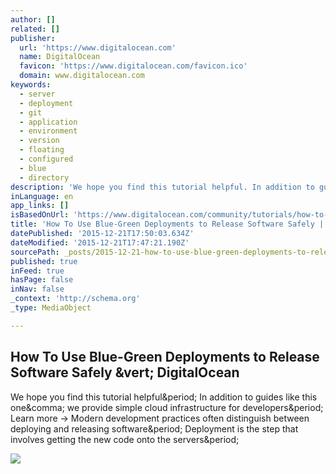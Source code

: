 ```yaml
---
author: []
related: []
publisher:
  url: 'https://www.digitalocean.com'
  name: DigitalOcean
  favicon: 'https://www.digitalocean.com/favicon.ico'
  domain: www.digitalocean.com
keywords:
  - server
  - deployment
  - git
  - application
  - environment
  - version
  - floating
  - configured
  - blue
  - directory
description: 'We hope you find this tutorial helpful. In addition to guides like this one, we provide simple cloud infrastructure for developers. Learn more → Modern development practices often distinguish between deploying and releasing software. Deployment is the step that involves getting the new code onto the servers.'
inLanguage: en
app_links: []
isBasedOnUrl: 'https://www.digitalocean.com/community/tutorials/how-to-use-blue-green-deployments-to-release-software-safely'
title: 'How To Use Blue-Green Deployments to Release Software Safely | DigitalOcean'
datePublished: '2015-12-21T17:50:03.634Z'
dateModified: '2015-12-21T17:47:21.190Z'
sourcePath: _posts/2015-12-21-how-to-use-blue-green-deployments-to-release-software-safely.md
published: true
inFeed: true
hasPage: false
inNav: false
_context: 'http://schema.org'
_type: MediaObject

---
```

<article style=""><h1>How To Use Blue-Green Deployments to Release Software Safely &amp;vert; DigitalOcean</h1><p>We hope you find this tutorial helpful&amp;period; In addition to guides like this one&amp;comma; we provide simple cloud infrastructure for developers&amp;period; Learn more → Modern development practices often distinguish between deploying and releasing software&amp;period; Deployment is the step that involves getting the new code onto the servers&amp;period;</p><img src="https://community-cdn-digitalocean-com.global.ssl.fastly.net/assets/tutorials/images/large/f8268aec-8560-48b0-99e4-2bdbc80b03ba.png?1450203090" /></article>